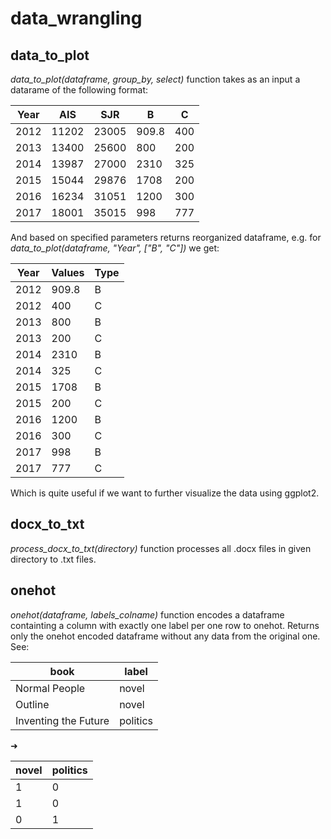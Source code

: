 # data_wrangling

## data_to_plot

_data_to_plot(dataframe, group_by, select)_ function takes as an input a datarame of the following format:

|  Year  |  AIS  |  SJR  |   B   |  C  | 
|--------|-------|-------|-------|-----|
|  2012  | 11202 | 23005 | 909.8 | 400 |
|  2013  | 13400 | 25600 | 800   | 200 |
|  2014  | 13987 | 27000 | 2310  | 325 |
|  2015  | 15044 | 29876 | 1708  | 200 |
|  2016  | 16234 | 31051 | 1200  | 300 |
|  2017  | 18001 | 35015 | 998   | 777 |

And based on specified parameters returns reorganized dataframe, e.g. for _data_to_plot(dataframe, "Year", ["B", "C"])_ we get:

|  Year  | Values |  Type |
|--------|--------|-------|
|  2012  | 909.8  | B     |
|  2012  | 400    | C     |
|  2013  | 800    | B     |
|  2013  | 200    | C     |
|  2014  | 2310   | B     |
|  2014  | 325    | C     |
|  2015  | 1708   | B     |
|  2015  | 200    | C     |
|  2016  | 1200   | B     |
|  2016  | 300    | C     |
|  2017  | 998    | B     |
|  2017  | 777    | C     |

Which is quite useful if we want to further visualize the data using ggplot2.  

## docx_to_txt

_process_docx_to_txt(directory)_ function processes all .docx files in given directory to .txt files.  


## onehot

_onehot(dataframe, labels_colname)_ function encodes a dataframe containting a column with exactly one label per one row to onehot. Returns only the onehot encoded dataframe without any data from the original one. See:

| book                 | label    |
|----------------------|----------|
| Normal People        | novel    |
| Outline              | novel    |
| Inventing the Future | politics |

➜

| novel | politics |
|-------|----------|
| 1     | 0        |
| 1     | 0        |
| 0     | 1        |

